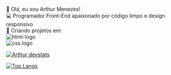 🚀 Olá, eu sou Arthur Menezes!
<br>
💻 Programador Front-End apaixonado por código limpo e design responsivo
<br>
📌 Criando projetos em:
<br>
<img src="https://img.shields.io/badge/HTML5-E34F26?style=for-the-badge&logo=html5&logoColor=white" alt="html-logo"/>
<br>
<img src="https://img.shields.io/badge/CSS3-1572B6?style=for-the-badge&logo=css3&logoColor=white" alt="css.logo"/>


[![Arthur devstats](https://github-readme-stats.vercel.app/api?username=arthurmdev)](https://github.com/anuraghazra/github-readme-stats)

[![Top Langs](https://github-readme-stats.vercel.app/api/top-langs/?username=arthurmdev)](https://github.com/anuraghazra/github-readme-stats)
